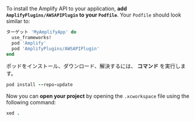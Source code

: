 To install the Amplify API to your application, **add `AmplifyPlugins/AWSAPIPlugin` to your `Podfile`**.  Your `Podfile` should look similar to:

```ruby
ターゲット 'MyAmplifyApp' do
  use_frameworks!
  pod 'Amplify'
  pod 'AmplifyPlugins/AWSAPIPlugin'
end
```

ポッドをインストール、ダウンロード、解決するには、 **コマンド** を実行します。

```ruby
pod install --repo-update
```

Now you can **open your project** by opening the `.xcworkspace` file using the following command:

```ruby
xed .
```